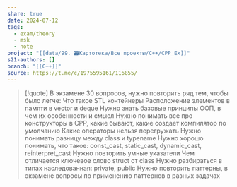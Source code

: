 ```yaml
---
share: true
date: 2024-07-12
tags:
  - exam/theory
  - msk
  - note
project: "[[data/99. 🗃️Картотека/Все проекты/C++/CPP_Ex]]"
s21-authors: []
branch: "[[C++]]"
source: https://t.me/c/1975595161/116855/
---
```


> [!quote] 
> В экзамене 30 вопросов, нужно повторить ряд тем, чтобы было легче:
> Что такое STL контейнеры
> Расположение элементов в памяти в vector и deque
> Нужно знать базовые принципы ООП, в чем их особенности и смысл
> Нужно понимать все про конструкторы в CPP, какие бывают, какие создает компилятор по умолчанию
> Какие операторы нельзя перегружать
> Нужно понимать разницу между class и typename
> Нужно хорошо понимать, что такое: const_cast, static_cast, dynamic_cast, reinterpret_cast
> Нужно повторить умные указатели
> Чем отличается ключевое слово struct от class
> Нужно разбираться в типах наследованная: private, public
> Нужно повторить паттерны, в экзамене вопросы по применению паттернов в разных задачах

